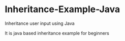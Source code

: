# Inheritance-Example-Java
Inheritance user input using Java

It is java based inheritance example for beginners
